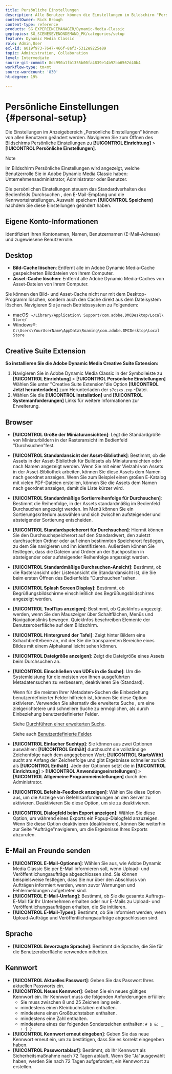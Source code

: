 ```yaml
---
title: Persönliche Einstellungen
description: Alle Benutzer können die Einstellungen im Bildschirm "Persönliche Einstellungen"von Adobe Dynamic Media Classic ändern.
contentOwner: Rick Brough
content-type: reference
products: SG_EXPERIENCEMANAGER/Dynamic-Media-Classic
geptopics: SG_SCENESEVENONDEMAND_PK/categories/setup
feature: Dynamic Media Classic
role: Admin,User
exl-id: a019f973-7647-466f-8af3-5312e9225e89
topic: Administration, Collaboration
level: Intermediate
source-git-commit: 8dc990a1fb1355b00fa4839e14b92bb6562d40b4
workflow-type: tm+mt
source-wordcount: '830'
ht-degree: 19%

---
```


# Persönliche Einstellungen {#personal-setup}

Die Einstellungen im Anzeigebereich „Persönliche Einstellungen“ können von allen Benutzern geändert werden. Navigieren Sie zum Öffnen des Bildschirms Persönliche Einstellungen zu **[!UICONTROL Einrichtung]** > **[!UICONTROL Persönliche Einstellungen]**.

>[!NOTE]
>
>Im Bildschirm Persönliche Einstellungen wird angezeigt, welche Benutzerrolle Sie in Adobe Dynamic Media Classic haben: Unternehmensadministrator, Administrator oder Benutzer.

Die persönlichen Einstellungen steuern das Standardverhalten des Bedienfelds Durchsuchen , den E-Mail-Empfang und die Kennworteinstellungen. Auswahl speichern **[!UICONTROL Speichern]** nachdem Sie diese Einstellungen geändert haben.

## Eigene Konto-Informationen

Identifiziert Ihren Kontonamen, Namen, Benutzernamen (E-Mail-Adresse) und zugewiesene Benutzerrolle.

## Desktop

* **Bild-Cache löschen**: Entfernt alle im Adobe Dynamic Media-Cache gespeicherten Bilddateien von Ihrem Computer.
* **Asset-Cache löschen**: Entfernt alle Adobe Dynamic Media-Caches von Asset-Dateien von Ihrem Computer.

Sie können den Bild- und Asset-Cache nicht nur mit dem Desktop-Programm löschen, sondern auch den Cache direkt aus dem Dateisystem löschen. Navigieren Sie je nach Betriebssystem zu Folgendem:

* macOS: `~/Library/Application\ Support/com.adobe.DMCDesktop/Local\ Store/`
* Windows®: `C:\Users\YourUserName\AppData\Roaming\com.adobe.DMCDesktop\Local Store`

## Creative Suite Extension

**So installieren Sie die Adobe Dynamic Media Creative Suite Extension:**

1. Navigieren Sie in Adobe Dynamic Media Classic in der Symbolleiste zu **[!UICONTROL Einrichtung]** > **[!UICONTROL Persönliche Einstellungen]** Wählen Sie unter &quot;Creative Suite Extension&quot;die Option **[!UICONTROL Jetzt herunterladen]** zum Herunterladen der `s7csxs.zxp` -Datei.
1. Wählen Sie die **[!UICONTROL Installation]** und **[!UICONTROL Systemanforderungen]** Links für weitere Informationen zur Erweiterung.

<!--    A readme file is included at the root of the unzipped file to provide you with additional information about the extension.

1. Depending on your installed operating system, do one of the following: -->

<!-- #### Windows

|If you are running|Do this|
|--- |--- |
|Adobe Illustrator 18 in Adobe Creative Cloud 2014|<ul><li>From the root of the unzipped folder, select CC-2014.</li><li>Depending on the bit version of Adobe Illustrator that you are using, select win32 or win64.</li><li>Select libraries > flame, and then copy `aflame.dll` to Adobe Illustrator's executable folder. For example, `C:\Program Files\Adobe\Adobe Illustrator CC 2014\Support Files\Contents\Windows`. </li></ul><br/>**Note**: This example path is for the 64-bit location; the 32-bit location may fall under Program Files (x86) instead. <br/><ul><li>Return to the same libraries folder, select flamingo, and then copy `aflamingo.dll` to the same Adobe Illustrator executable folder that you used in the previous step. </li><li>Return to the win32 or win64 folder that you selected in step 2, and then copy `AdobeS7FXGFileFormat.aip` to Adobe Illustrator's plug-ins folder. For example, `C:\Program Files\Adobe\Adobe Illustrator CC 2014\Plug-ins\Illustrator Formats`. </li></ul> <br/>**Note**: This example path is for the 64-bit location; the 32-bit location may fall under Program Files (x86) instead.|
|Adobe Illustrator 17 in Adobe Creative Cloud|<ul><li>From the root of the unzipped folder, select CC. </li><li>Depending on the bit version of Adobe Illustrator that you are using, select win32 or win64.</li><li> Copy `AdobeS7FXGFileFormat.aip` to Adobe Illustrator's plug-ins folder. For example, `C:\Program Files\Adobe\Adobe Illustrator CC (64 Bit)\Plug-ins\Illustrator Formats`.</li></ul><br/>**Note**: This example path is for the 64-bit location; the 32-bit location may fall under Program Files (x86) instead.|
|Adobe Illustrator 16 in Adobe Creative Suite 6|<ul><li>From the root of the unzipped folder, select 6.0. </li><li>Depending on the bit version of Adobe Illustrator that you are using, select win32 or win64. </li><li>Copy AdobeS7FXGFileFormat.aip to Adobe Illustrator's plug-ins folder. For example, `C:\Program Files\Adobe\Adobe Illustrator CS6 (64 Bit)\Plug-ins\Illustrator Formats`.</li></ul><br/>**Note**: This example path is for the 64-bit location; the 32-bit location may fall under Program Files (x86) instead.|

#### Mac

|If you are running|Do this|
|--- |--- |
|Adobe Illustrator 18 in Adobe Creative Cloud 2014|<ul><li>From the root of the unzipped folder, select CC-2014 > mac64.</li><li>Select libraries > flame, and then copy the `aflame.framework` folder to Adobe Illustrator package contents folder. For example, `/Applications/Adobe Illustrator CC 2014/ Illustrator.app/Contents/Frameworks/`. (To open Adobe Illustrator's package contents folder, right-select on the Adobe illustrator CC 2014 icon and select Show Package Contents from context menu).</li><li>Return to the same libraries folder, select `flamingo`, and then copy the `aflamingo.framework` folder to the same Adobe Illustrator package contents folder that you used in the previous step.</li><li>Return to the mac64 folder that you selected in step 1, and then copy the `AdobeS7FXGFileFormat.aip` folder to Adobe Illustrator's plug-in folder. For example, `/Applications/Adobe Illustrator CC 2014/Plug-ins/Illustrator Formats/`.</li></ul><br/>|
|Adobe Illustrator 17 in Adobe Creative Cloud|<ul><li>From the root of the unzipped folder, select CC > mac64</li><li>Copy the `AdobeS7FXGFileFormat.aip` folder to Adobe Illustrator's plug-in folder. For example, `/Applications/Adobe Illustrator CC/Plug-ins/Illustrator Formats/`.</li></ul><br/>|
|Adobe Illustrator 16 in Adobe Creative Suite 6|<ul><li>From the root of the unzipped folder, select 6.0 > mac64</li><li>Copy the `AdobeS7FXGFileFormat.aip` folder to Adobe Illustrator's plug-in folder. For example, `/Applications/Adobe Illustrator CS6/Plug-ins/Illustrator Formats/`.</li></ul>|

The plug-in is now available for you to use in Adobe Illustrator. -->

## Browser

* **[!UICONTROL Größe der Miniaturansichten]**: Legt die Standardgröße von Miniaturbildern in der Rasteransicht im Bedienfeld &quot;Durchsuchen&quot;fest.
* **[!UICONTROL Standardansicht der Asset-Bibliothek]**: Bestimmt, ob die Assets in der Asset-Bibliothek für Buildsets als Miniaturansichten oder nach Namen angezeigt werden. Wenn Sie mit einer Vielzahl von Assets in der Asset-Bibliothek arbeiten, können Sie diese Assets dem Namen nach geordnet anzeigen. Wenn Sie zum Beispiel einen großen E-Katalog mit vielen PDF-Dateien erstellen, können Sie die Assets dem Namen nach geordnet anzeigen, damit die Liste kürzer wird.
* **[!UICONTROL Standardmäßige Sortierreihenfolge für Durchsuchen]**: Bestimmt die Reihenfolge, in der Assets standardmäßig im Bedienfeld Durchsuchen angezeigt werden. Im Menü können Sie ein Sortierungskriterium auswählen und sich zwischen aufsteigender und absteigender Sortierung entscheiden.
* **[!UICONTROL Standardspeicherort für Durchsuchen]**: Hiermit können Sie den Durchsuchspeicherort auf den Standardwert, den zuletzt durchsuchten Ordner oder auf einen bestimmten Speicherort festlegen, zu dem Sie navigieren und ihn identifizieren. Außerdem können Sie festlegen, dass die Dateien und Ordner an der Suchposition in absteigender oder aufsteigender Reihenfolge angezeigt werden.
* **[!UICONTROL Standardmäßige Durchsuchen-Ansicht]**: Bestimmt, ob die Rasteransicht oder Listenansicht die Standardansicht ist, die Sie beim ersten Öffnen des Bedienfelds &quot;Durchsuchen&quot;sehen.
* **[!UICONTROL Splash Screen Display]**: Bestimmt, ob Begrüßungsbildschirme einschließlich des Begrüßungsbildschirms angezeigt werden.
* **[!UICONTROL ToolTips anzeigen]**: Bestimmt, ob QuickInfos angezeigt werden, wenn Sie den Mauszeiger über Schaltflächen, Menüs und Navigationslinks bewegen. QuickInfos beschreiben Elemente der Benutzeroberfläche auf dem Bildschirm.
* **[!UICONTROL Hintergrund der Tafel]**: Zeigt hinter Bildern eine Schachbrettebene an, mit der Sie die transparenten Bereiche eines Bildes mit einem Alphakanal leicht sehen können.
* **[!UICONTROL Dateigröße anzeigen]**: Zeigt die Dateigröße eines Assets beim Durchsuchen an.
* **[!UICONTROL Einschließen von UDFs in die Suche]**: Um die Systemleistung für die meisten von Ihnen ausgeführten Metadatensuchen zu verbessern, deaktivieren Sie (Standard).

  Wenn für die meisten Ihrer Metadaten-Suchen die Einbeziehung benutzerdefinierter Felder hilfreich ist, können Sie diese Option aktivieren. Verwenden Sie alternativ die erweiterte Suche , um eine zielgerichtetere und schnellere Suche zu ermöglichen, als durch Einbeziehung benutzerdefinierter Felder.

  Siehe [Durchführen einer erweiterten Suche](searching-assets.md#conducting_an_advanced_search).

  Siehe auch [Benutzerdefinierte Felder](application-setup.md#user_defined_fields).

* **[!UICONTROL Einfacher Suchtyp]**: Sie können aus zwei Optionen auswählen: **[!UICONTROL Enthält]** durchsucht die vollständige Zeichenfolge nach dem angegebenen Wert; **[!UICONTROL StartsWith]** sucht am Anfang der Zeichenfolge und gibt Ergebnisse schneller zurück als **[!UICONTROL Enthält]**. Jede der Optionen setzt die in **[!UICONTROL Einrichtung]** > **[!UICONTROL Anwendungseinstellungen]** > **[!UICONTROL Allgemeine Programmeinstellungen]** durch den Administrator.
* **[!UICONTROL Befehls-Feedback anzeigen]**: Wählen Sie diese Option aus, um die Anzeige von Befehlsanforderungen an den Server zu aktivieren. Deaktivieren Sie diese Option, um sie zu deaktivieren.
* **[!UICONTROL Dialogfeld beim Export anzeigen]**: Wählen Sie diese Option, um während eines Exports ein Popup-Dialogfeld anzuzeigen. Wenn Sie diese Option deaktivieren (deaktivieren), können Sie weiterhin zur Seite &quot;Aufträge&quot;navigieren, um die Ergebnisse Ihres Exports abzurufen.

## E-Mail an Freunde senden

* **[!UICONTROL E-Mail-Optionen]**: Wählen Sie aus, wie Adobe Dynamic Media Classic Sie per E-Mail informieren soll, wenn Upload- und Veröffentlichungsaufträge abgeschlossen sind. Sie können beispielsweise festlegen, dass Sie nur über den Abschluss von Aufträgen informiert werden, wenn zuvor Warnungen und Fehlermeldungen aufgetreten sind.
* **[!UICONTROL E-Mail-Umfang]**: Bestimmt, ob Sie die gesamte Auftrags-E-Mail für Ihr Unternehmen erhalten oder nur E-Mails zu Upload- und Veröffentlichungsaufträgen erhalten, die Sie initiieren.
* **[!UICONTROL E-Mail-Typen]**: Bestimmt, ob Sie informiert werden, wenn Upload-Aufträge und Veröffentlichungsaufträge abgeschlossen sind.

## Sprache

* **[!UICONTROL Bevorzugte Sprache]**: Bestimmt die Sprache, die Sie für die Benutzeroberfläche verwenden möchten.

## Kennwort

* **[!UICONTROL Aktuelles Passwort]**: Geben Sie das Passwort Ihres aktuellen Passworts ein.
* **[!UICONTROL Neues Kennwort]**: Geben Sie ein neues gültiges Kennwort ein. Ihr Kennwort muss die folgenden Anforderungen erfüllen:
   * Sie muss zwischen 8 und 25 Zeichen lang sein.
   * mindestens einen Kleinbuchstaben enthalten.
   * mindestens einen Großbuchstaben enthalten.
   * mindestens eine Zahl enthalten.
   * mindestens eines der folgenden Sonderzeichen enthalten: `# $ &: _ : { }`
* **[!UICONTROL Kennwort erneut eingeben]**: Geben Sie das neue Kennwort erneut ein, um zu bestätigen, dass Sie es korrekt eingegeben haben.
* **[!UICONTROL Passwortablauf]**: Bestimmt, ob Ihr Kennwort als Sicherheitsmaßnahme nach 72 Tagen abläuft. Wenn Sie &quot;Ja&quot;ausgewählt haben, werden Sie nach 72 Tagen aufgefordert, ein Kennwort zu erstellen.
